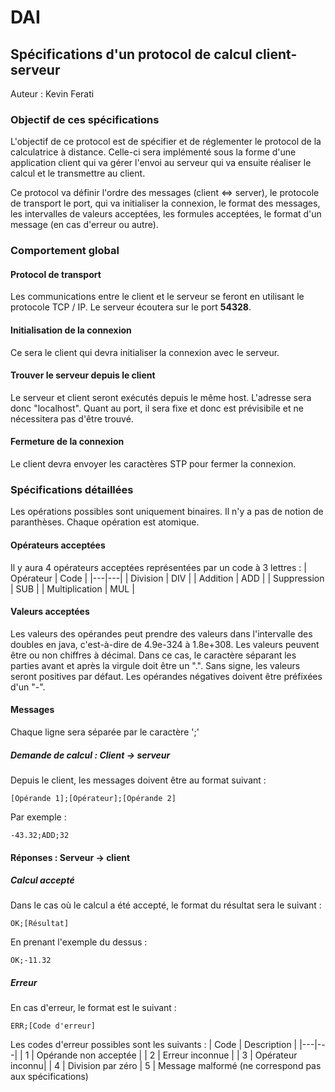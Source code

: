 # DAI
## Spécifications d'un protocol de calcul client-serveur
Auteur : Kevin Ferati
### Objectif de ces spécifications
L'objectif de ce protocol est de spécifier et de réglementer le protocol de la calculatrice à distance. Celle-ci sera implémenté sous la forme d'une application client qui va gérer l'envoi au serveur qui va ensuite réaliser le calcul et le transmettre au client.

Ce protocol va définir l'ordre des messages (client <=> server), le protocole de transport le port, qui va initialiser la connexion, le format des messages, les intervalles de valeurs acceptées, les formules acceptées, le format d'un message (en cas d'erreur ou autre).

### Comportement global

#### Protocol de transport

Les communications entre le client et le serveur se feront en utilisant le protocole TCP / IP. Le serveur écoutera sur le port **54328**.

#### Initialisation de la connexion
Ce sera le client qui devra initialiser la connexion avec le serveur.

#### Trouver le serveur depuis le client
Le serveur et client seront exécutés depuis le même host. L'adresse sera donc "localhost". Quant au port, il sera fixe et donc est prévisibile et ne nécessitera pas d'être trouvé.

#### Fermeture de la connexion
Le client devra envoyer les caractères STP pour fermer la connexion.

### Spécifications détaillées
Les opérations possibles sont uniquement binaires. Il n'y a pas de notion de paranthèses. Chaque opération est atomique.

#### Opérateurs acceptées
Il y aura 4 opérateurs acceptées représentées par un code à 3 lettres :
| Opérateur  | Code   |
|---|---|
|   Division | DIV  |
|   Addition | ADD  |
|   Suppression | SUB  |
|   Multiplication | MUL  |

#### Valeurs acceptées
Les valeurs des opérandes peut prendre des valeurs dans l'intervalle des doubles en java, c'est-à-dire de 4.9e-324 à 1.8e+308. 
Les valeurs peuvent être ou non chiffres à décimal. Dans ce cas, le caractère séparant les parties avant et après la virgule doit être un ".".
Sans signe, les valeurs seront positives par défaut. Les opérandes négatives doivent être préfixées d'un "-".

#### Messages

Chaque ligne sera séparée par le caractère ';'

##### Demande de calcul : Client -> serveur
Depuis le client, les messages doivent être au format suivant : 

```
[Opérande 1];[Opérateur];[Opérande 2]
```
Par exemple : 

```
-43.32;ADD;32
```

#### Réponses : Serveur -> client
##### Calcul accepté
Dans le cas où le calcul a été accepté, le format du résultat sera le suivant : 
```
OK;[Résultat]
```

En prenant l'exemple du dessus :
```
OK;-11.32
```

##### Erreur

En cas d'erreur, le format est le suivant : 
```
ERR;[Code d'erreur]
```

Les codes d'erreur possibles sont les suivants : 
| Code  | Description  |
|---|---|
| 1  | Opérande non acceptée  |
| 2  | Erreur inconnue  |
| 3  | Opérateur inconnu|
| 4  | Division par zéro
| 5  | Message malformé (ne correspond pas aux spécifications)